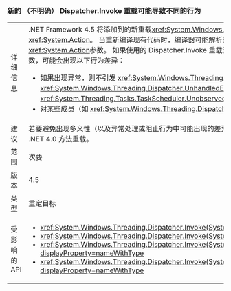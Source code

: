 ### <a name="new-ambiguous-dispatcherinvoke-overloads-could-result-in-different-behavior"></a>新的 （不明确） Dispatcher.Invoke 重载可能导致不同的行为

|   |   |
|---|---|
|详细信息|.NET Framework 4.5 将添加到的新重载<xref:System.Windows.Threading.Dispatcher.Invoke%2A?displayProperty=nameWithType>包括类型的参数<xref:System.Action>。 当重新编译现有代码时，编译器可能解析对具有 Dispatcher.Invoke 方法的调用<xref:System.Delegate>到 Dispatcher.Invoke 方法的调用的参数<xref:System.Action>参数。 如果使用的 Dispatcher.Invoke 重载调用<xref:System.Delegate>参数被解析为对带有 Dispatcher.Invoke 重载的调用<xref:System.Action>参数，可能会出现以下行为差异：<ul><li>如果出现异常，则不引发 <xref:System.Windows.Threading.Dispatcher.UnhandledExceptionFilter> 和 <xref:System.Windows.Threading.Dispatcher.UnhandledException> 事件。 相反，通过 <xref:System.Threading.Tasks.TaskScheduler.UnobservedTaskException?displayProperty=name> 事件处理异常。</li><li>对某些成员（如 <xref:System.Windows.Threading.DispatcherOperation.Result>）的调用会受阻，直到操作完成。</li></ul>|
|建议|若要避免出现多义性（以及异常处理或阻止行为中可能出现的差异），调用 Dispatcher.Invoke 的代码可传递空 object[] 作为 Invoke 调用的第二个参数，确保解析为 .NET 4.0 方法重载。|
|范围|次要|
|版本|4.5|
|类型|重定目标|
|受影响的 API|<ul><li><xref:System.Windows.Threading.Dispatcher.Invoke(System.Delegate,System.Object[])?displayProperty=nameWithType></li><li><xref:System.Windows.Threading.Dispatcher.Invoke(System.Delegate,System.TimeSpan,System.Object[])?displayProperty=nameWithType></li><li><xref:System.Windows.Threading.Dispatcher.Invoke(System.Delegate,System.TimeSpan,System.Windows.Threading.DispatcherPriority,System.Object[])?displayProperty=nameWithType></li><li><xref:System.Windows.Threading.Dispatcher.Invoke(System.Delegate,System.Windows.Threading.DispatcherPriority,System.Object[])?displayProperty=nameWithType></li></ul>|

